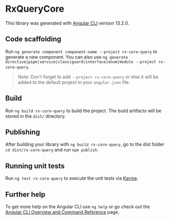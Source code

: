 # RxQueryCore

This library was generated with [Angular CLI](https://github.com/angular/angular-cli) version 13.2.0.

## Code scaffolding

Run `ng generate component component-name --project rx-core-query` to generate a new component. You can also use `ng generate directive|pipe|service|class|guard|interface|enum|module --project rx-core-query`.
> Note: Don't forget to add `--project rx-core-query` or else it will be added to the default project in your `angular.json` file. 

## Build

Run `ng build rx-core-query` to build the project. The build artifacts will be stored in the `dist/` directory.

## Publishing

After building your library with `ng build rx-core-query`, go to the dist folder `cd dist/rx-core-query` and run `npm publish`.

## Running unit tests

Run `ng test rx-core-query` to execute the unit tests via [Karma](https://karma-runner.github.io).

## Further help

To get more help on the Angular CLI use `ng help` or go check out the [Angular CLI Overview and Command Reference](https://angular.io/cli) page.
